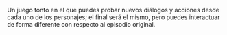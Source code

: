 Un juego tonto en el que puedes probar nuevos diálogos y acciones desde cada uno de los personajes;
el final será el mismo, pero puedes interactuar de forma diferente con respecto al episodio original.
